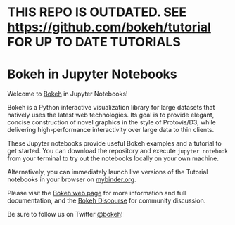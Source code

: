 # THIS REPO IS OUTDATED. SEE https://github.com/bokeh/tutorial FOR UP TO DATE TUTORIALS



Bokeh in Jupyter Notebooks
==========================

Welcome to [Bokeh](https://bokeh.org/) in Jupyter Notebooks!

Bokeh is a Python interactive visualization library for large datasets that
natively uses the latest web technologies. Its goal is to provide elegant,
concise construction of novel graphics in the style of Protovis/D3, while
delivering high-performance interactivity over large data to thin clients.

These Jupyter notebooks provide useful Bokeh examples and a tutorial to get
started. You can download the repository and execute `jupyter notebook` from 
your terminal to try out the notebooks locally on your own machine.

Alternatively, you can immediately launch live versions of the Tutorial 
notebooks in your browser on [mybinder.org](https://mybinder.org/v2/gh/bokeh/bokeh-notebooks/master?filepath=tutorial%2F00%20-%20Introduction%20and%20Setup.ipynb).

Please visit the [Bokeh web page](https://bokeh.org) for
more information and full documentation, and the [Bokeh Discourse](https://discourse.bokeh.org/)
for community discussion.

Be sure to follow us on Twitter [@bokeh](https://twitter.com/bokeh)!
